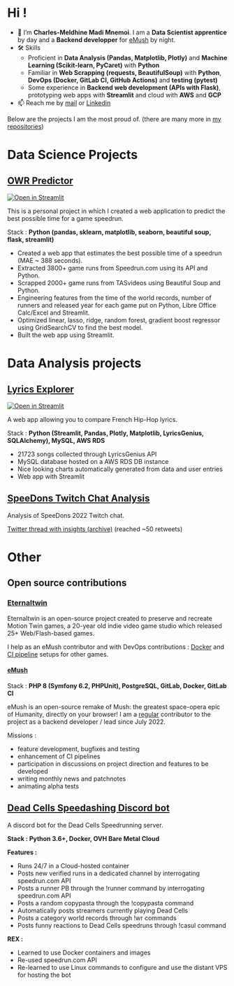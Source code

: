 # Hi !

* 👋 I’m **Charles-Meldhine Madi Mnemoi**. I am a **Data Scientist apprentice** by day and a **Backend developper** for [eMush](https://emush.eternaltwin.org) by night.
* 🛠️ Skills 
    * Proficient in **Data Analysis (Pandas, Matplotlib, Plotly)** and **Machine Learning (Scikit-learn, PyCaret)** with **Python**
    * Familiar in **Web Scrapping (requests, BeautifulSoup)** with **Python**, **DevOps (Docker, GitLab CI, GitHub Actions)** and **testing (pytest)** 
    * Some experience in **Backend web development (APIs with Flask)**, prototyping web apps with **Streamlit** and cloud with **AWS** and **GCP**
* 📫 Reach me by [mail](mailto:charlesmeldhine.madimnemoi@gmail.com) or [Linkedin](https://www.linkedin.com/in/madi-mnemoi-charles-meldhine-data-scientist-python-machine-learning)

Below are the projects I am the most proud of. (there are many more in [my repositories](https://github.com/cmnemoi?tab=repositories&q=&type=&language=&sort=))

# Data Science Projects

## [OWR Predictor](https://github.com/cmmm976/OWREstimator)
[![Open in Streamlit](https://static.streamlit.io/badges/streamlit_badge_black_white.svg)](https://bit.ly/TASPredictor)

This is a personal project in which I created a web application to predict the best possible time for a game speedrun.

Stack : **Python (pandas, sklearn, matplotlib, seaborn, beautiful soup, flask, streamlit)**

* Created a web app that estimates the best possible time of a speedrun (MAE ~ 388 seconds).
* Extracted 3800+ game runs from Speedrun.com using its API and Python.
* Scrapped 2000+ game runs from TASvideos using Beautiful Soup and Python.
* Engineering features from the time of the world records, number of runners and released year for each game put on Python, Libre Office Calc/Excel and Streamlit.
* Optimized linear, lasso, ridge, random forest, gradient boost regressor using GridSearchCV to find the best model.
* Built the web app using Streamlit.

# Data Analysis projects

## [Lyrics Explorer](https://github.com/cmmm976/LyricsExplorator)

[![Open in Streamlit](https://static.streamlit.io/badges/streamlit_badge_black_white.svg)](https://bit.ly/LyricsExplorer)

A web app allowing you to compare French Hip-Hop lyrics.

Stack : **Python (Streamlit, Pandas, Plotly, Matplotlib, LyricsGenius, SQLAlchemy), MySQL, AWS RDS**

* 21723 songs collected through LyricsGenius API
* MySQL database hosted on a AWS RDS DB instance
* Nice looking charts automatically generated from data and user entries
* Web app with Streamlit

## [SpeeDons Twitch Chat Analysis](https://github.com/cmnemoi/SpeeDonsChatAnalysis)

Analysis of SpeeDons 2022 Twitch chat.
 
[Twitter thread with insights (archive)](https://github.com/cmnemoi/cmnemoi/files/9331785/ThreadReader_0_cmnemoi_1518210494095671296.pdf) (reached ~50 retweets)

# Other

## Open source contributions

### [Eternaltwin](https://gitlab.com/eternaltwin)

Eternaltwin is an open-source project created to preserve and recreate Motion Twin games, a 20-year old indie video game studio which released 25+ Web/Flash-based games.

I help as an eMush contributor and with DevOps contributions : [Docker](https://gitlab.com/eternaltwin/kadokadeo/kadokadeo/-/merge_requests/2) and [CI pipeline](https://gitlab.com/eternaltwin/dinocard/dinocard/-/merge_requests/4) setups for other games.

#### [eMush](https://github.com/cmnemoi/eMush/)

Stack : **PHP 8 (Symfony 6.2, PHPUnit), PostgreSQL, GitLab, Docker, GitLab CI**

eMush is an open-source remake of Mush: the greatest space-opera epic of Humanity, directly on your browser! 
I am a [regular](https://github.com/cmnemoi/eMush/commits?author=cmnemoi) contributor to the project as a backend developer / lead since July 2022.

Missions :
- feature development, bugfixes and testing
- enhancement of CI pipelines
- participation in discussions on project direction and features to be developed
- writing monthly news and patchnotes
- animating alpha tests

## [Dead Cells Speedashing Discord bot](https://github.com/cmmm976/DC_Speedashing_bot)
A discord bot for the Dead Cells Speedrunning server.

**Stack : Python 3.6+, Docker, OVH Bare Metal Cloud**

**Features :**
 
 * Runs 24/7 in a Cloud-hosted container
 * Posts new verified runs in a dedicated channel by interrogating speedrun.com API
 * Posts a runner PB through the !runner command by interrogating speedrun.com API
 * Posts a random copypasta through the !copypasta command
 * Automatically posts streamers currently playing Dead Cells
 * Posts a category world records through !wr commands
 * Posts funny reactions to Dead Cells speedruns through !casul command

**REX :**
 * Learned to use Docker containers and images
 * Re-used speedrun.com API
 * Re-learned to use Linux commands to configure and use the distant VPS for hosting the bot

<!---
cmmm976/cmmm976 is a ✨ special ✨ repository because its `README.md` (this file) appears on your GitHub profile.
You can click the Preview link to take a look at your changes.
--->
